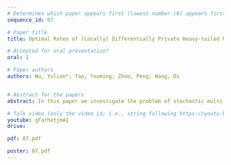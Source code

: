 ```yaml
---
# Determines which paper appears first (lowest number (0) appears first)
sequence_id: 07

# Paper title
title: Optimal Rates of (Locally) Differentially Private Heavy-tailed Multi-Armed Bandits

# Accepted for oral presentation?
oral: 1

# Paper authors
authors: Wu, Yulian*; Tao, Youming; Zhao, Peng; Wang, Di


# Abstract for the papers
abstract: In this paper we investigate the problem of stochastic multi-armed bandits (MAB) in the (local) differential privacy (DP/LDP) model. Unlike previous results that assume bounded/sub-Gaussian reward distributions, we focus on the setting where each arm's reward distribution only has $(1+v)$-th moment with some $v\in (0, 1]$. In the first part, we study the problem in the central $\epsilon$-DP model. We first provide a near-optimal result by developing a private and robust Upper Confidence Bound (UCB) algorithm. Then, we improve the result via a private and robust version of the Successive Elimination (SE) algorithm. Finally, we establish the lower bound to show that the instance-dependent regret of our improved algorithm is optimal. In the second part, we study the problem in the $\epsilon$-LDP model. We propose an algorithm that can be seen as locally private and robust version of SE algorithm, which provably achieves (near) optimal rates for both instance-dependent and instance-independent regret. Our results reveal differences between the problem of private MAB with bounded/sub-Gaussian rewards and heavy-tailed rewards. To achieve these (near) optimal rates, we develop several new hard instances and private robust estimators as byproducts, which might be used to other related problems. 

# Talk video (only the video id; i.e., string following https://youtu.be/)
youtube: gFarhetjmAI
drive:

pdf: 07.pdf

poster: 07.pdf
---
```

